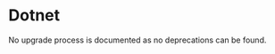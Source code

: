 <!-- NOTE: THIS FILE IS AUTOGENERATED. DO NOT EDIT BY HAND. -->
<!-- see templates/registry/markdown/attribute_namespace.md.j2 -->

# Dotnet

No upgrade process is documented as no deprecations can be found.
